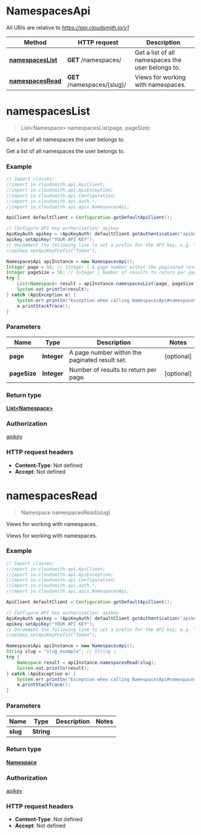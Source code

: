 # NamespacesApi

All URIs are relative to *https://api.cloudsmith.io/v1*

Method | HTTP request | Description
------------- | ------------- | -------------
[**namespacesList**](NamespacesApi.md#namespacesList) | **GET** /namespaces/ | Get a list of all namespaces the user belongs to.
[**namespacesRead**](NamespacesApi.md#namespacesRead) | **GET** /namespaces/{slug}/ | Views for working with namespaces.


<a name="namespacesList"></a>
# **namespacesList**
> List&lt;Namespace&gt; namespacesList(page, pageSize)

Get a list of all namespaces the user belongs to.

Get a list of all namespaces the user belongs to.

### Example
```java
// Import classes:
//import io.cloudsmith.api.ApiClient;
//import io.cloudsmith.api.ApiException;
//import io.cloudsmith.api.Configuration;
//import io.cloudsmith.api.auth.*;
//import io.cloudsmith.api.apis.NamespacesApi;

ApiClient defaultClient = Configuration.getDefaultApiClient();

// Configure API key authorization: apikey
ApiKeyAuth apikey = (ApiKeyAuth) defaultClient.getAuthentication("apikey");
apikey.setApiKey("YOUR API KEY");
// Uncomment the following line to set a prefix for the API key, e.g. "Token" (defaults to null)
//apikey.setApiKeyPrefix("Token");

NamespacesApi apiInstance = new NamespacesApi();
Integer page = 56; // Integer | A page number within the paginated result set.
Integer pageSize = 56; // Integer | Number of results to return per page.
try {
    List<Namespace> result = apiInstance.namespacesList(page, pageSize);
    System.out.println(result);
} catch (ApiException e) {
    System.err.println("Exception when calling NamespacesApi#namespacesList");
    e.printStackTrace();
}
```

### Parameters

Name | Type | Description  | Notes
------------- | ------------- | ------------- | -------------
 **page** | **Integer**| A page number within the paginated result set. | [optional]
 **pageSize** | **Integer**| Number of results to return per page. | [optional]

### Return type

[**List&lt;Namespace&gt;**](Namespace.md)

### Authorization

[apikey](../README.md#apikey)

### HTTP request headers

 - **Content-Type**: Not defined
 - **Accept**: Not defined

<a name="namespacesRead"></a>
# **namespacesRead**
> Namespace namespacesRead(slug)

Views for working with namespaces.

Views for working with namespaces.

### Example
```java
// Import classes:
//import io.cloudsmith.api.ApiClient;
//import io.cloudsmith.api.ApiException;
//import io.cloudsmith.api.Configuration;
//import io.cloudsmith.api.auth.*;
//import io.cloudsmith.api.apis.NamespacesApi;

ApiClient defaultClient = Configuration.getDefaultApiClient();

// Configure API key authorization: apikey
ApiKeyAuth apikey = (ApiKeyAuth) defaultClient.getAuthentication("apikey");
apikey.setApiKey("YOUR API KEY");
// Uncomment the following line to set a prefix for the API key, e.g. "Token" (defaults to null)
//apikey.setApiKeyPrefix("Token");

NamespacesApi apiInstance = new NamespacesApi();
String slug = "slug_example"; // String | 
try {
    Namespace result = apiInstance.namespacesRead(slug);
    System.out.println(result);
} catch (ApiException e) {
    System.err.println("Exception when calling NamespacesApi#namespacesRead");
    e.printStackTrace();
}
```

### Parameters

Name | Type | Description  | Notes
------------- | ------------- | ------------- | -------------
 **slug** | **String**|  |

### Return type

[**Namespace**](Namespace.md)

### Authorization

[apikey](../README.md#apikey)

### HTTP request headers

 - **Content-Type**: Not defined
 - **Accept**: Not defined

